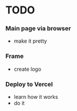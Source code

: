 # TODO

### Main page via browser
 - make it pretty

### Frame
 - create logo
 
### Deploy to Vercel
 - learn how it works
 - do it